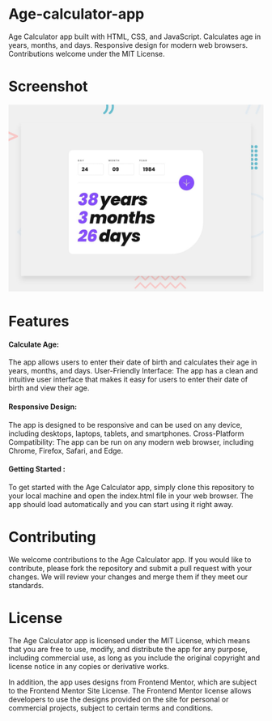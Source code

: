 # Age-calculator-app
Age Calculator app built with HTML, CSS, and JavaScript. Calculates age in years, months, and days. Responsive design for modern web browsers. Contributions welcome under the MIT License.

# Screenshot

![Final Result](./design/desktop-preview.jpg)


# Features
#### Calculate Age:
The app allows users to enter their date of birth and calculates their age in years, months, and days.
User-Friendly Interface: The app has a clean and intuitive user interface that makes it easy for users to enter their date of birth and view their age.
#### Responsive Design: 
The app is designed to be responsive and can be used on any device, including desktops, laptops, tablets, and smartphones.
Cross-Platform Compatibility: The app can be run on any modern web browser, including Chrome, Firefox, Safari, and Edge.
#### Getting Started :
To get started with the Age Calculator app, simply clone this repository to your local machine and open the index.html file in your web browser. The app should load automatically and you can start using it right away.

# Contributing
We welcome contributions to the Age Calculator app. If you would like to contribute, please fork the repository and submit a pull request with your changes. We will review your changes and merge them if they meet our standards.

# License
The Age Calculator app is licensed under the MIT License, which means that you are free to use, modify, and distribute the app for any purpose, including commercial use, as long as you include the original copyright and license notice in any copies or derivative works.

In addition, the app uses designs from Frontend Mentor, which are subject to the Frontend Mentor Site License. The Frontend Mentor license allows developers to use the designs provided on the site for personal or commercial projects, subject to certain terms and conditions.
